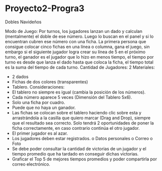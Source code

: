 # Proyecto2-Progra3

Dobles Navideños

Modo de Juego: Por turnos, los jugadores lanzan un dado y calculan (mentalmente) el doble de ese
número. Luego lo buscan en el panel y si lo encuentran cubren ese número con una ficha. La primera
persona que consigue colocar cinco fichas en una línea o columna, gana el juego, sin embargo si el
siguiente jugador logra crear su línea de 5 en el próximo turno, el ganador es el jugador que lo hizo en
menos tiempo, el tiempo por turno es desde que lanza el dado hasta que coloca la ficha, el tiempo total
es la suma del tiempo de cada turno.
Cantidad de Jugadores: 2
Materiales:
- 2 dados
- Fichas de dos colores (transparentes)
- Tablero.
Consideraciones:
- El tablero no siempre es igual (cambia la posición de los números).
- Cada número aparece 5 veces (Dimensión del Tablero 5x6).
- Solo una ficha por cuadro.
- Puede que no haya un ganador.
- Las fichas se colocan sobre el tablero haciendo clic sobre esta y arrastrándola a la casilla que
quiero marcar (Drag and Drop), siempre que el resultado sea correcto. Solo tendrá 2
oportunidades de poner la ficha correctamente, en caso contrario continúa el otro jugador.
- El primer jugador es al azar.
- Los jugadores deben estar registrados.
o Datos personales
o Correo
o Foto
- Se debe poder consultar la cantidad de victorias de un jugador y el tiempo promedio que ha
tardado en conseguir dichas victorias.
- Graficar el Top 5 de mejores tiempos promedios y poder compartirla por correo electrónico. 
